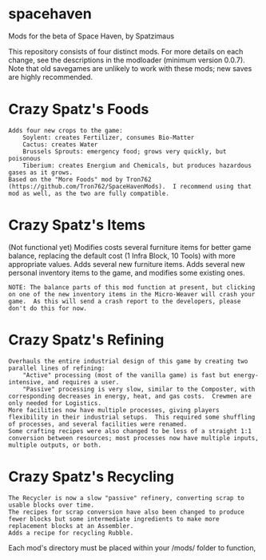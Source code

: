 # spacehaven
Mods for the beta of Space Haven, by Spatzimaus

This repository consists of four distinct mods.  For more details on each change, see the descriptions in the modloader (minimum version 0.0.7).
Note that old savegames are unlikely to work with these mods; new saves are highly recommended.

# Crazy Spatz's Foods
	Adds four new crops to the game:
		Soylent: creates Fertilizer, consumes Bio-Matter
		Cactus: creates Water
		Brussels Sprouts: emergency food; grows very quickly, but poisonous
		Tiberium: creates Energium and Chemicals, but produces hazardous gases as it grows.
	Based on the "More Foods" mod by Tron762 (https://github.com/Tron762/SpaceHavenMods).  I recommend using that mod as well, as the two are fully compatible.

# Crazy Spatz's Items
  (Not functional yet)
	Modifies costs several furniture items for better game balance, replacing the default cost (1 Infra Block, 10 Tools) with more appropriate values.
	Adds several new furniture items.
	Adds several new personal inventory items to the game, and modifies some existing ones.
	
	NOTE: The balance parts of this mod function at present, but clicking on one of the new inventory items in the Micro-Weaver will crash your game.  As this will send a crash report to the developers, please don't do this for now.

# Crazy Spatz's Refining
	Overhauls the entire industrial design of this game by creating two parallel lines of refining:
		"Active" processing (most of the vanilla game) is fast but energy-intensive, and requires a user.
		"Passive" processing is very slow, similar to the Composter, with corresponding decreases in energy, heat, and gas costs.  Crewmen are only needed for Logistics.
	More facilities now have multiple processes, giving players flexibility in their industrial setups.  This required some shuffling of processes, and several facilities were renamed.
	Some crafting recipes were also changed to be less of a straight 1:1 conversion between resources; most processes now have multiple inputs, multiple outputs, or both.

# Crazy Spatz's Recycling
	The Recycler is now a slow "passive" refinery, converting scrap to usable blocks over time.
	The recipes for scrap conversion have also been changed to produce fewer blocks but some intermediate ingredients to make more replacement blocks at an Assembler.
	Adds a recipe for recycling Rubble.

Each mod's directory must be placed within your /mods/ folder to function, 